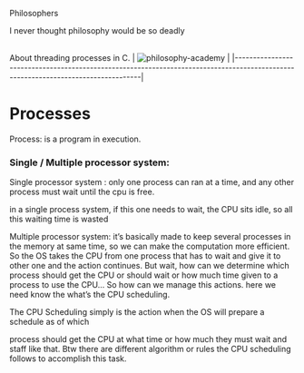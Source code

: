 Philosophers<br/>

I never thought philosophy would be so deadly 
<br><br>

About threading processes in C.
|    ![philosophy-academy](https://user-images.githubusercontent.com/94312066/156004849-42e6e5f3-4dce-4042-a918-7a34f7cba8de.gif)  |
|----------------------------------------------------------------------------------------------------------------------------------|

# Processes

Process: is a program in execution.

### Single / Multiple processor system:

Single processor system : only one process can ran at a time, and any other process must wait until the cpu is free.

in a single process system, if this one needs to wait, the CPU sits idle, so all this waiting time is wasted

Multiple processor system: it’s basically made to keep several processes in the memory at same time, so we can make the computation more efficient. So the OS takes the CPU from one process that has to wait and give it to other one and the action continues. But wait, how can we determine which process should get the CPU or should wait or how much time given to a process to use the CPU... So how can we manage this actions. here we need know the what’s the CPU scheduling.

The CPU Scheduling simply is the action when the OS will prepare a schedule as of which

process should get the CPU at what time or how much they must wait and staff like that. Btw there are different algorithm or rules the CPU scheduling follows to accomplish this task.

